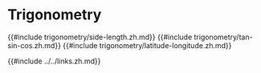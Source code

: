 # Trigonometry

{{#include trigonometry/side-length.zh.md}}
{{#include trigonometry/tan-sin-cos.zh.md}}
{{#include trigonometry/latitude-longitude.zh.md}}

{{#include ../../links.zh.md}}
